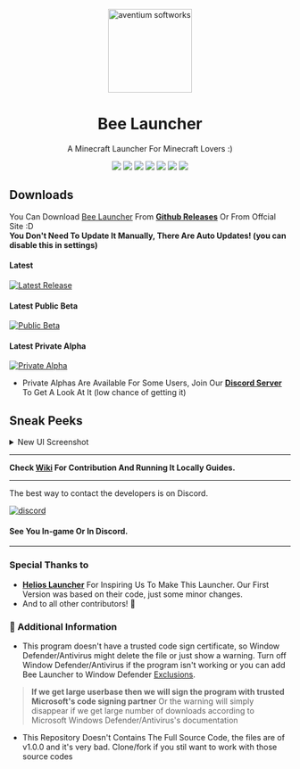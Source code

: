 <p align="center"><img src="./assets/logo.png" width="150px" height="150px" alt="aventium softworks"></p>

<h1 align="center">Bee Launcher</h1>
<p align="center">A Minecraft Launcher For Minecraft Lovers :)</p>

<div align="center">
<a href="https://hits.seeyoufarm.com"><img src="https://hits.seeyoufarm.com/api/count/incr/badge.svg?url=https%3A%2F%2Fgithub.com%2FNishant1500%2Fbee-launcher&count_bg=%2379C83D&title_bg=%23555555&icon=&icon_color=%23E7E7E7&title=Visitors&edge_flat=false"/></a>
<a href="https://discord.gg/S7CBwNzUMu" rel="Discord Server"><img src="https://img.shields.io/badge/Discord-Join%20Now-brightgreen?style=for-the-badge&logo=discord"/></a>
<img src="https://img.shields.io/badge/Version%20In%20Development-3.0.0-orange?style=for-the-badge"/>
<img src="https://img.shields.io/github/issues/Nishant1500/bee-launcher?color=blue&style=for-the-badge"/>
<img src="https://img.shields.io/badge/License-All%20Rights%20Reserved-brightgreen?style=for-the-badge"/>
<img src="https://img.shields.io/badge/Node%20Version-15.12.0-green?style=for-the-badge&logo=Node.js"/>
<img src="https://img.shields.io/badge/Copyright-2021-blue?style=for-the-badge&logo=C"/>
</div>

## Downloads
You Can Download [Bee Launcher](https://bee-launcher.ga/) From [**Github Releases**](https://github.com/Nishant1500/bee-launcher/releases) Or From Offcial Site :D
<br>**You Don't Need To Update It Manually, There Are Auto Updates! (you can disable this in settings)**

#### Latest
[![Latest Release](https://img.shields.io/badge/release-None-blue?style=for-the-badge)](https://github.com/Nishant1500/bee-launcher/latest)

#### Latest Public Beta
[![Public Beta](https://img.shields.io/badge/release-None-orange?style=for-the-badge)](https://github.com/Nishant1500/bee-launcher/releases/tag/v2.5.0+)

#### Latest Private Alpha
[![Private Alpha](https://img.shields.io/badge/release-v3.0.0-blueviolet?style=for-the-badge)](https://discord.gg/xckZRGyDrM)
- Private Alphas Are Available For Some Users, Join Our [**Discord Server**](https://discord.gg/xckZRGyDrM) To Get A Look At It (low chance of getting it)

## Sneak Peeks
<details><summary>New UI Screenshot</summary>
<p align="center">
<img alt="Sneak Peek 1" src="https://media.discordapp.net/attachments/928562867375050816/937597758062362644/image.png"/>
<img alt="Sneak Peek 2" src="https://media.discordapp.net/attachments/928562867375050816/937597758360137748/image_1.png"/>
<img alt="Sneak Peek 3" src="https://media.discordapp.net/attachments/928562867375050816/937597758615982090/image_2.png"/>
</p>
</details>
<summary>

---

**Check [Wiki](https://github.com/Nishant1500/bee-launcher/wiki) For Contribution And Running It Locally Guides.**

---


The best way to contact the developers is on Discord.

[![discord](https://discordapp.com/api/guilds/787578856122351626/embed.png?style=banner3)](https://discord.gg/xhttps://discord.gg/xckZRGyDrM)

#### See You In-game Or In Discord.

---


[nodejs]: https://nodejs.org/en/ 'Node.js'
[vscode]: https://code.visualstudio.com/ 'Visual Studio Code'
[mainprocess]: https://electronjs.org/docs/tutorial/application-architecture#main-and-renderer-processes 'Main Process'
[rendererprocess]: https://electronjs.org/docs/tutorial/application-architecture#main-and-renderer-processes 'Renderer Process'
[chromedebugger]: https://marketplace.visualstudio.com/items?itemName=msjsdiag.debugger-for-chrome 'Debugger for Chrome'
[discord]: https://discord.gg/xckZRGyDrM 'Discord'

### Special Thanks to
- **[Helios Launcher](https://www.google.com/url?sa=t&source=web&rct=j&url=https://github.com/dscalzi/HeliosLauncher/)** For Inspiring Us To Make This Launcher. Our First Version was based on their code, just some minor changes.
- And to all other contributors! 💖

### 📌 Additional Information
- This program doesn't have a trusted code sign certificate, so Window Defender/Antivirus might delete the file or just show a warning. Turn off Window Defender/Antivirus if the program isn't working or you can add Bee Launcher to Window Defender [Exclusions](https://docs.microsoft.com/en-us/microsoft-365/security/defender-endpoint/configure-exclusions-microsoft-defender-antivirus?view=o365-worldwide).

> **If we get large userbase then we will sign the program with trusted Microsoft's code signing partner**
> Or the warning will simply disappear if we get large number of downloads according to Microsoft Windows Defender/Antivirus's documentation

- This Repository Doesn't Contains The Full Source Code, the files are of v1.0.0 and it's very bad. Clone/fork if you stil want to work with those source codes
